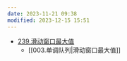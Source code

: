 ```yaml
---
date: 2023-11-21 09:38
modified: 2023-12-15 15:51
---
```


- [239.滑动窗口最大值](https://leetcode.cn/problems/sliding-window-maximum/)
	- [[003.单调队列|滑动窗口最大值]]

